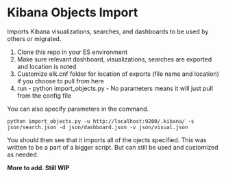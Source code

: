 # Kibana Objects Import

Imports Kibana visualizations, searches, and dashboards to be used by others or migrated.

1. Clone this repo in your ES environment
2. Make sure relevant dashboard, visualizations, searches are exported and location is noted
3. Customize elk.cnf folder for location of exports (file name and location) if you choose to pull from here
4. run - python import_objects.py - No parameters means it will just pull from the config file
 
You can also specify parameters in the command.

    python import_objects.py -u http://localhost:9200/.kibana/ -s json/search.json -d json/dashboard.json -v json/visual.json

You should then see that it imports all of the ojects specified.  This was written to be a part of a bigger script.  But can still be used and customized as needed.

**More to add.  Still WIP**

